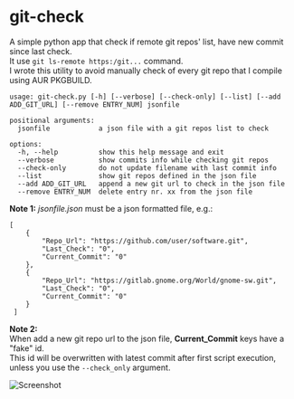 # git-check

A simple python app that check if remote git repos' list, have new commit since last check.<br />
It use `git ls-remote https:/git...` command.<br />
I wrote this utility to avoid manually check of every git repo that I compile using AUR PKGBUILD.<br />

```
usage: git-check.py [-h] [--verbose] [--check-only] [--list] [--add ADD_GIT_URL] [--remove ENTRY_NUM] jsonfile

positional arguments:
  jsonfile            a json file with a git repos list to check

options:
  -h, --help          show this help message and exit
  --verbose           show commits info while checking git repos
  --check-only        do not update filename with last commit info
  --list              show git repos defined in the json file
  --add ADD_GIT_URL   append a new git url to check in the json file
  --remove ENTRY_NUM  delete entry nr. xx from the json file
```

**Note 1:**
_*jsonfile.json*_ must be a json formatted file, e.g.: 

```
[
    {
        "Repo_Url": "https://github.com/user/software.git",
        "Last_Check": "0",
        "Current_Commit": "0"
    },
    {
        "Repo_Url": "https://gitlab.gnome.org/World/gnome-sw.git",
        "Last_Check": "0",
        "Current_Commit": "0"
    }
 ]
```

**Note 2:**<br />
When add a new git repo url to the json file, __Current_Commit__ keys have a "fake" id.<br />
This id will be overwritten with latest commit after first script execution, unless you use the `--check_only` argument.

![Screenshot](https://raw.github.com/dasnoopy/git-check/main/screenshot.png)

